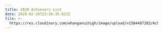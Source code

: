 ```yaml
---
title: 2020 Achievers List
date: 2020-02-26T23:26:35.621Z
file: >-
  https://res.cloudinary.com/whanganuihigh/image/upload/v1584497203/Achievers/2020_ACHIEVERS_LIST.pdf
---
```


